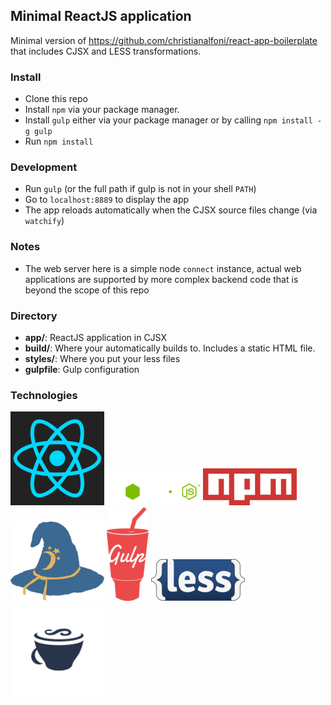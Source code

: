 ## Minimal ReactJS application
Minimal version of https://github.com/christianalfoni/react-app-boilerplate
that includes CJSX and LESS transformations.

### Install
* Clone this repo
* Install `npm` via your package manager.
* Install `gulp` either via your package manager or by calling `npm install -g gulp`
* Run `npm install`

### Development
* Run `gulp` (or the full path if gulp is not in your shell `PATH`)
* Go to `localhost:8889` to display the app
* The app reloads automatically when the CJSX source files change (via `watchify`)

### Notes
* The web server here is a simple node `connect` instance, actual web applications
are supported by more complex backend code that is beyond the scope of this repo

### Directory
* **app/**: ReactJS application in CJSX
* **build/**: Where your automatically builds to. Includes a static HTML file.
* **styles/**: Where you put your less files
* **gulpfile**: Gulp configuration

### Technologies
![React](readme_logos/react.png)
![Node](readme_logos/node.png)
![NPM](readme_logos/npm.png)
![Browserify](readme_logos/browserify.png)
![Gulp](readme_logos/gulp.png)
![Less](readme_logos/less.png)
![CoffeeScript](readme_logos/coffeescript.png)

